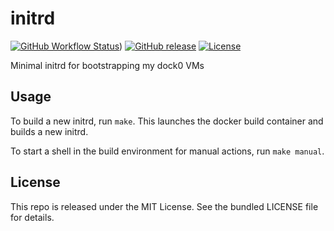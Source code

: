 initrd
=======

[![GitHub Workflow Status](https://img.shields.io/github/workflow/status/dock0/initrd/Build)](https://github.com/dock0/initrd/actions))
[![GitHub release](https://img.shields.io/github/release/dock0/initrd.svg)](https://github.com/dock0/initrd/releases)
[![License](https://img.shields.io/github/license/dock0/initrd)](https://github.com/dock0/initrd/blob/master/LICENSE)


Minimal initrd for bootstrapping my dock0 VMs

## Usage

To build a new initrd, run `make`. This launches the docker build container and builds a new initrd.

To start a shell in the build environment for manual actions, run `make manual`.

## License

This repo is released under the MIT License. See the bundled LICENSE file for details.
